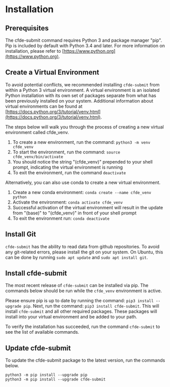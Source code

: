 # Installation                                                                                                                                                                                                                                                
## Prerequisites
The cfde-submit command requires Python 3 and package manager "pip". Pip is included by default with Python 3.4 and later.  For more information on installation, please refer to [https://www.python.org](https://www.python.org).

## Create a Virtual Environment
To avoid potential conflicts, we recommended installing `cfde-submit` from within a Python 3 virtual environment. A virtual environment is an isolated Python installation with its own set of packages separate from what has been previously installed on your system. Additional information about virtual environments can be found at [https://docs.python.org/3/tutorial/venv.html](https://docs.python.org/3/tutorial/venv.html).

The steps below will walk you through the process of creating a new virtual environment called cfde_venv.

 1. To create a new environment, run the command: `python3 -m venv cfde_venv`
 2. To start the environment, run the command: `source cfde_venv/bin/activate`
 3. You should notice the string "(cfde_venv)" prepended to your shell prompt, indicating the virtual environment is running
 4. To exit the environment, run the command `deactivate` 

Alternatively, you can also use conda to create a new virtual environment.

1. Create a new conda environment: `conda create --name cfde_venv python`
2. Activate the environment: `conda activate cfde_venv`
3. Successful activation of the virtual environment will result in the update from "(base)" to "(cfde_venv)" in front of your shell prompt
4. To exit the environment run: `conda deactivate`

## Install Git
`cfde-submit` has the ability to read data from github repositories. To avoid any git-related errors, please install the git on your system. On Ubuntu, this can be done by running `sudo apt update` and `sudo apt install git`.

## Install cfde-submit
The most recent release of `cfde-submit` can be installed via pip. The commands below should be run while the `cfde_venv` environment is active.

Please ensure pip is up to date by running the command: `pip3 install --upgrade pip`. Next, run the command: `pip3 install cfde-submit`. This will install `cfde-submit` and all other required packages. These packages will install into your virtual environment and be added to your path.

To verify the installation has succeeded, run the command `cfde-submit` to see the list of available commands.

## Update cfde-submit
To update the cfde-submit package to the latest version, run the commands below.

```
python3 -m pip install --upgrade pip
python3 -m pip install --upgrade cfde-submit
```

